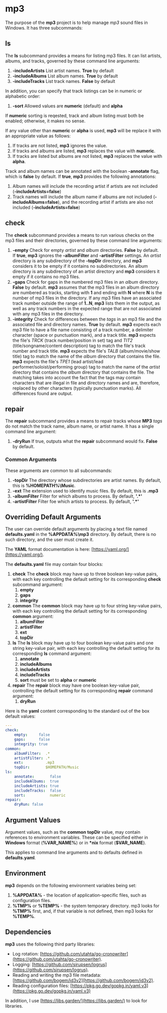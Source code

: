 # mp3

The purpose of the **mp3** project is to help manage _mp3_ sound files in
Windows. It has three subcommands:

## ls

The **ls** subcommand provides a means for listing mp3 files. It can list
artists, albums, and tracks, governed by these command line arguments:

1. **-includeArtists** List artist names. **True** by default
2. **-includeAlbums** List album names. **True** by default
3. **-includeTracks** List track names. **False** by default

In addition, you can specify that track listings can be in numeric or alphabetic
order:

1. **-sort** Allowed values are **numeric** (default) and **alpha**

If **numeric** sorting is reqested, track and album listing must both be
enabled; otherwise, it makes no sense.

If any value other than **numeric** or **alpha** is used, **mp3** will be
replace it with an appropriate value as follows:

1. If tracks are not listed, **mp3** ignores the value.
2. If tracks and albums are listed, **mp3** replaces the value with **numeric**.
3. If tracks are listed but albums are not listed, **mp3** replaces the value
   with **alpha**.

Track and album names can be annotated with the boolean **-annotate** flag,
which is **false** by default. If **true**, **mp3** provides the following
annotations:

1. Album names will include the recording artist if artists are not included
   (**-includeArtists=false**)
2. Track names will include the album name if albums are not included
   (**-includeAlbums=false**), and the recording artist if artists are also not included
   (**-includeArtists=false**)

## check

The **check** subcommand provides a means to run various checks on the mp3 files
and their directories, governed by these command line arguments:

1. **-empty** Check for empty _artist_ and _album_ directories. **False** by
   default. If **true**, **mp3** ignores the **-albumFilter** and
   **-artistFilter** settings. An _artist_ directory is any subdirectory of the
   **-topDir** directory, and **mp3** considers it to be empty if it contains no
   subdirectories. An album directory is any subdirectory of an artist directory
   and **mp3** considers it empty if it contains no mp3 files.
2. **-gaps** Check for gaps in the numbered mp3 files in an _album_ directory.
   **False** by default. **mp3** assumes that the mp3 files in an album
   directory are numbered as tracks, starting with **1** and ending with **N**
   where **N** is the number of mp3 files in the directory. If any mp3 files
   have an associated track number outside the range of **1..N**, **mp3** lists
   them in the output, as well as any track numbers in the expected range that
   are not associated with any mp3 files in the directory.
3. **-integrity** Check for differences between the _tags_ in an mp3 file and
   the associated file and directory names. **True** by default. **mp3** expects
   each mp3 file to have a file name consisting of a track number, a delimiter
   character (space or punctuation mark), and a track title. **mp3** expects the
   file's _TRCK_ (track number/position in set) tag and _TIT2_
   (title/songname/content description) tag to match the file's track number and
   track title. **mp3** expects the file's _TALB_ (album/movie/show title) tag
   to match the name of the _album_ directory that contains the file. **mp3**
   expects the file's _TPE1_ (lead artist/lead performer/soloist/performing
   group) tag to match the name of the _artist_ directory that contains the
   _album_ directory that contains the file. The matching takes into account the
   fact that the tags may contain characters that are illegal in file and
   directory names and are, therefore, replaced by other characters (typically
   punctuation marks). All differences found are output.

## repair

The **repair** subcommand provides a means to repair tracks whose **MP3** _tags_
do not match the track name, album name, or artist name. It has a single command
line argument:

1. **-dryRun** If true, outputs what the **repair** subcommand would fix.
   **False** by default.

### Common Arguments

These arguments are common to all subcommands:

1. **-topDir** The directory whose subdirectories are artist names. By default,
   this is **%HOMEPATH%\Music**.
2. **-ext** The extension used to identify music files. By default, this is
   **.mp3**
3. **-albumFilter** Filter for which albums to process. By default, **'.*'**
4. **-artistFilter** Filter foe which artists to process. By default, **'.*'**

## Overriding Default Arguments

The user can override default arguments by placing a text file named
**defaults.yaml** in the **%APPDATA%\mp3** directory. By default, there is no
such directory, and the user must create it.

The **YAML** format documentation is here: [https://yaml.org/](https://yaml.org/).

The **defaults.yaml** file may contain four blocks:

1. **check** The **check** block may have up to three boolean key-value pairs,
   with each key controlling the default setting for its corresponding **check**
   subcommand argument:
   1. **empty**
   1. **gaps**
   1. **integrity**
1. **common** The **common** block may have up to four string key-value pairs,
   with each key controlling the default setting for its corresponding
   **common** argument:
   1. **albumFilter**
   1. **artistFilter**
   1. **ext**
   1. **topDir**
1. **ls** The **ls** block may have up to four boolean key-value pairs and one
   string key-value pair, with each key controlling the default setting for its
   corresponding **ls** command argument:
   1. **annotate**
   1. **includeAlbums**
   1. **includeArtists**
   1. **includeTracks**
   1. **sort** must be set to **alpha** or **numeric**
1. **repair** The **repair** block may have one boolean key-value pair,
   controlling the default setting for its corresponding **repair** command
   argument:
   1. **dryRun**

Here is the **yaml** content corresponding to the standard out of the box
default values:

```yaml
---
check:
    empty:     false
    gaps:      false
    integrity: true
common:
    albumFilter:  .*
    artistFilter: .* 
    ext:          .mp3
    topDir:       $HOMEPATH/Music
ls:
    annotate:       false
    includeAlbums:  true
    includeArtists: true
    includeTracks:  false
    sort:           numeric
repair:
    dryRun: false
```

## Argument Values

Argument values, such as the **common** **topDir** value, may contain references
to environment variables. These can be specified either in **Windows** format
(**%VAR_NAME%**) or in **\*nix** format (**$VAR_NAME**).

This applies to command line arguments and to defaults defined in
**defaults.yaml**.

## Environment

**mp3** depends on the following environment variables being set:

1. **%APPDATA%** - the location of application-specific files, such as
   configuration files.
1. **%TMP%** or **%TEMP%** - the system temporary directory. mp3 looks for
   **%TMP%** first, and, if that variable is not defined, then mp3 looks for
   **%TEMP%**.

## Dependencies

**mp3** uses the following third party libraries:

* Log rotation:
  [https://github.com/utahta/go-cronowriter](https://github.com/utahta/go-cronowriter).
* Logging:
  [https://github.com/sirupsen/logrus](https://github.com/sirupsen/logrus).
* Reading and writing the mp3 file metadata:
  [https://github.com/bogem/id3v2](https://github.com/bogem/id3v2).
* Reading configuration files:
  [https://pkg.go.dev/gopkg.in/yaml.v3](https://pkg.go.dev/gopkg.in/yaml.v3)

In addition, I use [https://libs.garden/](https://libs.garden/) to look for
libraries.
